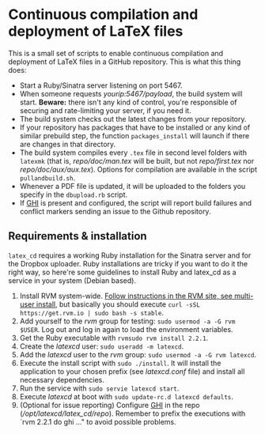 # Continuous compilation and deployment of LaTeX files

This is a small set of scripts to enable continuous compilation and deployment of LaTeX files in a GitHub repository. This is what this thing does:

* Start a Ruby/Sinatra server listening on port 5467.
* When someone requests _yourip:5467/payload_, the build system will start. **Beware:** there isn't any kind of control, you're responsible of securing and rate-limiting your server, if you need it.
* The build system checks out the latest changes from your repository.
* If your repository has packages that have to be installed or any kind of similar prebuild step, the function `packages_install` will launch if there are changes in that directory.
* The build system compiles every `.tex` file in second level folders with `latexmk` (that is, _repo/doc/man.tex_ will be built, but not _repo/first.tex_ nor _repo/doc/aux/aux.tex_). Options for compilation are available in the script `pullandbuild.sh`.
* Whenever a PDF file is updated, it will be uploaded to the folders you specify in the `dbupload.rb` script.
* If [GHI](https://github.com/stephencelis/ghi) is present and configured, the script will report build failures and conflict markers sending an issue to the Github repository.

## Requirements & installation

`latex_cd` requires a working Ruby installation for the Sinatra server and for the Dropbox uploader. Ruby installations are tricky if you want to do it the right way, so here're some guidelines to install Ruby and latex_cd as a service in your system (Debian based).

1. Install RVM system-wide. [Follow instructions in the RVM site, see multi-user install](https://rvm.io/rvm/install#installation), but basically you should execute `curl -sSL https://get.rvm.io | sudo bash -s stable`.
2. Add yourself to the _rvm_ group for testing: `sudo usermod -a -G rvm $USER`. Log out and log in again to load the environment variables.
3. Get the Ruby executable with `rvmsudo rvm install 2.2.1`.
4. Create the _latexcd_ user: `sudo useradd -m latexcd`.
5. Add the _latexcd_ user to the _rvm_ group: `sudo usermod -a -G rvm latexcd`.
6. Execute the install script with `sudo ./install`. It will install the application to your chosen prefix (see _latexcd.conf_ file) and install all necessary dependencies.
7. Run the service with `sudo servie latexcd start`.
8. Execute _latexcd_ at boot with `sudo update-rc.d latexcd defaults`.
9. (Optional for issue reporting) Configure [GHI](https://github.com/stephencelis/ghi) in the repo (_/opt/latexcd/latex\_cd/repo_). Remember to prefix the executions with `rvm 2.2.1 do ghi ..." to avoid possible problems.

